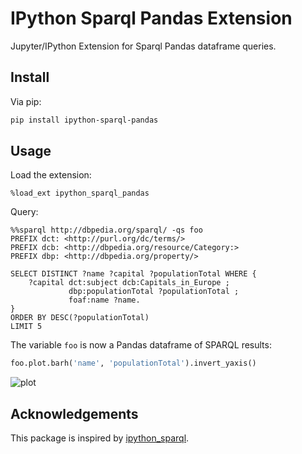 # IPython Sparql Pandas Extension

Jupyter/IPython Extension for Sparql Pandas dataframe queries.

## Install
Via pip:

```bash
pip install ipython-sparql-pandas
```

## Usage

Load the extension:

```
%load_ext ipython_sparql_pandas
```

Query:

```sparql
%%sparql http://dbpedia.org/sparql/ -qs foo
PREFIX dct: <http://purl.org/dc/terms/>
PREFIX dcb: <http://dbpedia.org/resource/Category:>
PREFIX dbp: <http://dbpedia.org/property/>

SELECT DISTINCT ?name ?capital ?populationTotal WHERE {
    ?capital dct:subject dcb:Capitals_in_Europe ;
             dbp:populationTotal ?populationTotal ; 
             foaf:name ?name. 
}
ORDER BY DESC(?populationTotal)
LIMIT 5
```

The variable `foo` is now a Pandas dataframe of SPARQL results:

```python
foo.plot.barh('name', 'populationTotal').invert_yaxis()
```

![plot](https://raw.githubusercontent.com/bennokr/ipython_sparql_pandas/main/plot.png)

## Acknowledgements
This package is inspired by [ipython_sparql](https://github.com/baito/ipython_sparql).
